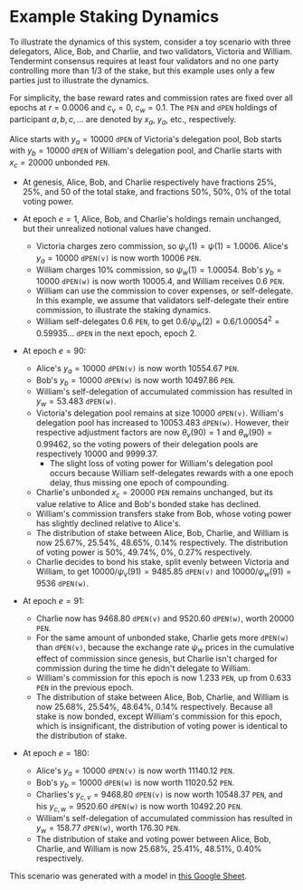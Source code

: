# Example Staking Dynamics

To illustrate the dynamics of this system, consider a toy scenario with three
delegators, Alice, Bob, and Charlie, and two validators, Victoria and
William.  Tendermint consensus requires at least four validators and no one
party controlling more than $1/3$ of the stake, but this example uses only a few parties just to illustrate the dynamics.

For simplicity, the base reward rates and commission rates
are fixed over all epochs at $r = 0.0006$ and $c_v = 0$, $c_w = 0.1$.
The `PEN` and `dPEN` holdings of participant $a, b, c, \ldots$ are
denoted by $x_a$, $y_a$, etc., respectively.

Alice starts with $y_a = 10000$ `dPEN` of Victoria's delegation pool, Bob starts
with $y_b = 10000$ `dPEN` of William's delegation pool, and Charlie starts with
$x_c =  20000$ unbonded `PEN`.

- At genesis, Alice, Bob, and Charlie respectively have fractions $25\%$, $25\%$, and $50%$ of the total stake, and fractions $50\%$, $50\%$, $0\%$ of the total voting power.

- At epoch $e = 1$, Alice, Bob, and Charlie's holdings remain unchanged, but their unrealized notional values have changed.
    - Victoria charges zero commission, so $\psi_v(1) = \psi(1) = 1.0006$.  Alice's $y_a = 10000$ `dPEN(v)` is now worth $10006$ `PEN`.
    - William charges $10\%$ commission, so $\psi_w(1) = 1.00054$.  Bob's $y_b = 10000$ `dPEN(w)` is now worth $10005.4$, and William receives $0.6$ `PEN`.
    - William can use the commission to cover expenses, or self-delegate.  In this example, we assume that validators self-delegate their entire commission, to illustrate the staking dynamics.
    - William self-delegates $0.6$ `PEN`, to get $0.6 / \psi_w(2) = 0.6 / 1.00054^2 = 0.59935\ldots$ `dPEN` in the next epoch, epoch $2$.

- At epoch $e = 90$:
    - Alice's $y_a = 10000$ `dPEN(v)` is now worth $10554.67$ `PEN`.
    - Bob's $y_b = 10000$ `dPEN(w)` is now worth $10497.86$ `PEN`.
    - William's self-delegation of accumulated commission has resulted in $y_w = 53.483$ `dPEN(w)`.
    - Victoria's delegation pool remains at size $10000$ `dPEN(v)`.  William's delegation pool has increased to $10053.483$ `dPEN(w)`.  However, their respective adjustment factors are now $\theta_v(90) = 1$ and $\theta_w(90) = 0.99462$, so the voting powers of their delegation pools are respectively $10000$ and $9999.37$.
        - The slight loss of voting power for William's delegation pool occurs because William self-delegates rewards with a one epoch delay, thus missing one epoch of compounding.
    - Charlie's unbonded $x_c = 20000$ `PEN` remains unchanged, but its value relative to Alice and Bob's bonded stake has declined.  
    - William's commission transfers stake from Bob, whose voting power has slightly declined relative to Alice's.
    - The distribution of stake between Alice, Bob, Charlie, and William is now $25.67\%$, $25.54\%$, $48.65\%$, $0.14\%$ respectively.  The distribution of voting power is $50\%$, $49.74\%$, $0\%$, $0.27\%$ respectively.
    - Charlie decides to bond his stake, split evenly between Victoria and William, to get $10000 / \psi_v(91) = 9485.85$ `dPEN(v)` and $10000 / \psi_w(91) = 9536$ `dPEN(w)`.

- At epoch $e = 91$:
    - Charlie now has $9468.80$ `dPEN(v)` and $9520.60$ `dPEN(w)`, worth $20000$ `PEN`.
    - For the same amount of unbonded stake, Charlie gets more `dPEN(w)` than `dPEN(v)`, because the exchange rate $\psi_w$ prices in the cumulative effect of commission since genesis, but Charlie isn't charged for commission during the time he didn't delegate to William.
    - William's commission for this epoch is now $1.233$ `PEN`, up from $0.633$ `PEN` in the previous epoch.
    - The distribution of stake between Alice, Bob, Charlie, and William is now $25.68\%$, $25.54\%$, $48.64\%$, $0.14\%$ respectively.  Because all stake is now bonded, except William's commission for this epoch, which is insignificant, the distribution of voting power is identical to the distribution of stake.

- At epoch $e = 180$:
    - Alice's $y_a = 10000$ `dPEN(v)` is now worth $11140.12$ `PEN`.
    - Bob's $y_b = 10000$ `dPEN(w)` is now worth $11020.52$ `PEN`.
    - Charlies's $y_{c,v} = 9468.80$ `dPEN(v)` is now worth $10548.37$ `PEN`, and his $y_{c,w} = 9520.60$ `dPEN(w)` is now worth $10492.20$ `PEN`.
    - William's self-delegation of accumulated commission has resulted in $y_w = 158.77$ `dPEN(w)`, worth $176.30$ `PEN`.
    - The distribution of stake and voting power between Alice, Bob, Charlie, and William is now $25.68\%$, $25.41\%$, $48.51\%$, $0.40\%$ respectively.

This scenario was generated with a model in [this Google Sheet](https://docs.google.com/spreadsheets/d/1xUroRBT4rL9KumRbKVvxmkyC5m1zqCaaQWoeZv4P5PA/edit?usp=sharing).
